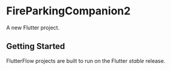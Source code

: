 # FireParkingCompanion2

A new Flutter project.

## Getting Started

FlutterFlow projects are built to run on the Flutter _stable_ release.
